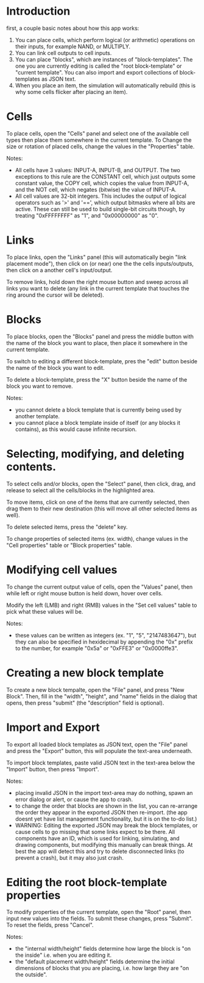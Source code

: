
# Introduction

first, a couple basic notes about how this app works:

1. You can place cells, which perform logical (or arithmetic) operations on their inputs, for example NAND, or MULTIPLY.
2. You can link cell outputs to cell inputs.
3. You can place "blocks", which are instances of "block-templates". The one you are currently editing is called the "root block-template" or "current template". You can also import and export collections of block-templates as JSON text.
4. When you place an item, the simulation will automatically rebuild (this is why some cells flicker after placing an item).


# Cells

To place cells, open the "Cells" panel and select one of the available cell types then place them somewhere in the current template. To Change the size or rotation of placed cells, change the values in the "Properties" table.

Notes:
- All cells have 3 values: INPUT-A, INPUT-B, and OUTPUT. The two exceptions to this rule are the CONSTANT cell, which just outputs some constant value, the COPY cell, which copies the value from INPUT-A, and the NOT cell, which negates (bitwise) the value of INPUT-A.
- All cell values are 32-bit integers. This includes the output of logical operators such as '>' and '==', which output bitmasks where all bits are active. These can still be used to build single-bit circuits though, by treating "0xFFFFFFFF" as "1", and "0x00000000" as "0".


# Links

To place links, open the "Links" panel (this will automatically begin "link placement mode"), then click on (or near) one the the cells inputs/outputs, then click on a another cell's input/output.

To remove links, hold down the right mouse button and sweep across all links you want to delete (any link in the current template that touches the ring around the cursor will be deleted).


# Blocks

To place blocks, open the "Blocks" panel and press the middle button with the name of the block you want to place, then place it somewhere in the current template.

To switch to editing a different block-template, pres the "edit" button beside the name of the block you want to edit.

To delete a block-template, press the "X" button beside the name of the block you want to remove.

Notes:
- you cannot delete a block template that is currently being used by another template.
- you cannot place a block template inside of itself (or any blocks it contains), as this would cause infinite recursion.


# Selecting, modifying, and deleting contents.

To select cells and/or blocks, open the "Select" panel, then click, drag, and release to select all the cells/blocks in the highlighted area.

To move items, click on one of the items that are currently selected, then drag them to their new destination (this will move all other selected items as well).

To delete selected items, press the "delete" key.

To change properties of selected items (ex. width), change values in the "Cell properties" table or "Block properties" table.


# Modifying cell values

To change the current output value of cells, open the "Values" panel, then while left or right mouse button is held down, hover over cells. 

Modify the left (LMB) and right (RMB) values in the "Set cell values" table to pick what these values will be.

Notes:
- these values can be written as integers (ex. "1", "5", "2147483647"), but they can also be specified in hexidecimal by appending the "0x" prefix to the number, for example "0x5a" or "0xFFE3" or "0x0000ffe3".


# Creating a new block template

To create a new block tempalte, open the "File" panel, and press "New Block". Then, fill in the "width", "height", and "name" fields in the dialog that opens, then press "submit" (the "description" field is optional).


# Import and Export

To export all loaded block templates as JSON text, open the "File" panel and press the "Export" button, this will populate the text-area underneath.

To import block templates, paste valid JSON text in the text-area below the "Import" button, then press "Import".

Notes:
- placing invalid JSON in the import text-area may do nothing, spawn an error dialog or alert, or cause the app to crash.
- to change the order that blocks are shown in the list, you can re-arrange the order they appear in the exported JSON then re-import.
(the app doesnt yet have list management functionality, but it is on the to-do list.)
- WARNING: Editing the exported JSON may break the block templates, or cause cells to go missing that some links expect to be there. All components have an ID, which is used for linking, simulating, and drawing components, but modifying this manually can break things. At best the app will detect this and try to delete disconnected links (to prevent a crash), but it may also just crash.


# Editing the root block-template properties

To modify properties of the current template, open the "Root" panel, then input new values into the fields. To submit these changes, press "Submit". To reset the fields, press "Cancel".

Notes:
- the "internal width/height" fields determine how large the block is "on the inside" i.e. when you are editing it.
- the "default placement width/height" fields determine the initial dimensions of blocks that you are placing, i.e. how large they are "on the outside".



